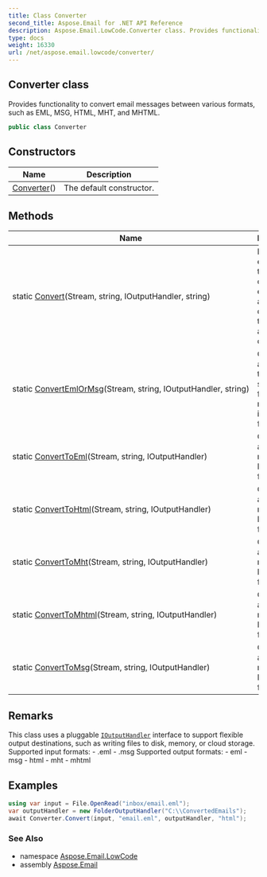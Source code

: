 ```yaml
---
title: Class Converter
second_title: Aspose.Email for .NET API Reference
description: Aspose.Email.LowCode.Converter class. Provides functionality to convert email messages between various formats such as EML MSG HTML MHT and MHTML
type: docs
weight: 16330
url: /net/aspose.email.lowcode/converter/
---
```

## Converter class

Provides functionality to convert email messages between various formats, such as EML, MSG, HTML, MHT, and MHTML.

```csharp
public class Converter
```

## Constructors

| Name | Description |
| --- | --- |
| [Converter](converter/)() | The default constructor. |

## Methods

| Name | Description |
| --- | --- |
| static [Convert](../../aspose.email.lowcode/converter/convert/)(Stream, string, IOutputHandler, string) | Detects the email file type based on its extension and delegates to the appropriate converter. |
| static [ConvertEmlOrMsg](../../aspose.email.lowcode/converter/convertemlormsg/)(Stream, string, IOutputHandler, string) | Converts an email file to a specific format if it's not already in that format. |
| static [ConvertToEml](../../aspose.email.lowcode/converter/converttoeml/)(Stream, string, IOutputHandler) | Converts an email message to EML format. |
| static [ConvertToHtml](../../aspose.email.lowcode/converter/converttohtml/)(Stream, string, IOutputHandler) | Converts an email message to HTML format. |
| static [ConvertToMht](../../aspose.email.lowcode/converter/converttomht/)(Stream, string, IOutputHandler) | Converts an email message to MHT format. |
| static [ConvertToMhtml](../../aspose.email.lowcode/converter/converttomhtml/)(Stream, string, IOutputHandler) | Converts an email message to MHTML format. |
| static [ConvertToMsg](../../aspose.email.lowcode/converter/converttomsg/)(Stream, string, IOutputHandler) | Converts an email message to MSG format. |

## Remarks

This class uses a pluggable [`IOutputHandler`](../ioutputhandler/) interface to support flexible output destinations, such as writing files to disk, memory, or cloud storage. Supported input formats: - .eml - .msg Supported output formats: - eml - msg - html - mht - mhtml

## Examples

```csharp
using var input = File.OpenRead("inbox/email.eml");
var outputHandler = new FolderOutputHandler("C:\\ConvertedEmails");
await Converter.Convert(input, "email.eml", outputHandler, "html");
```

### See Also

* namespace [Aspose.Email.LowCode](../../aspose.email.lowcode/)
* assembly [Aspose.Email](../../)


